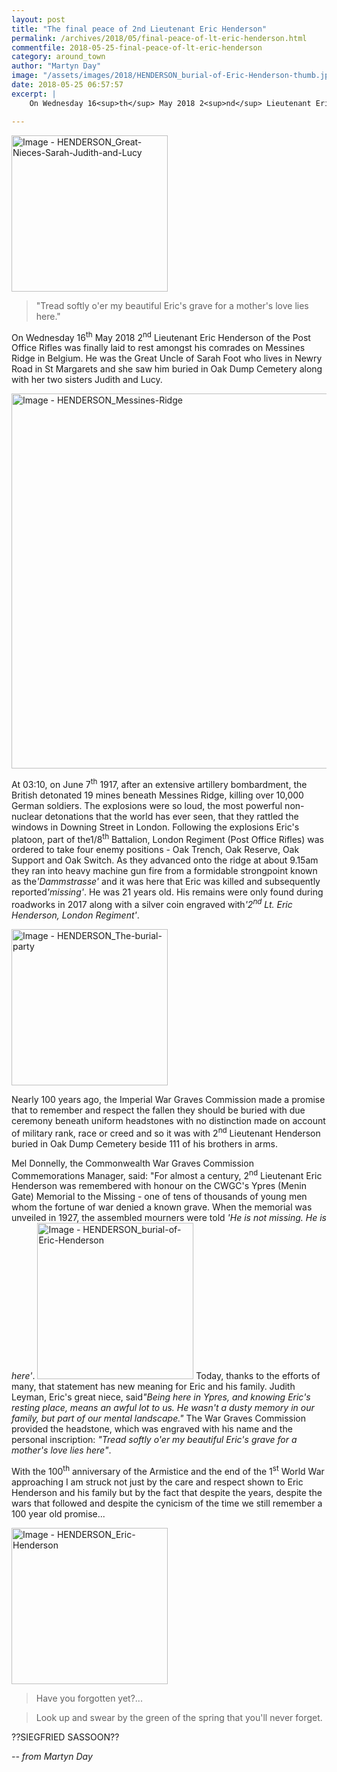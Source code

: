 ```yaml
---
layout: post
title: "The final peace of 2nd Lieutenant Eric Henderson"
permalink: /archives/2018/05/final-peace-of-lt-eric-henderson.html
commentfile: 2018-05-25-final-peace-of-lt-eric-henderson
category: around_town
author: "Martyn Day"
image: "/assets/images/2018/HENDERSON_burial-of-Eric-Henderson-thumb.jpg"
date: 2018-05-25 06:57:57
excerpt: |
    On Wednesday 16<sup>th</sup> May 2018 2<sup>nd</sup> Lieutenant Eric Henderson of the Post Office Rifles was finally laid to rest amongst his comrades on Messines Ridge in Belgium. He was the Great Uncle of Sarah Foot who lives in Newry Road in St Margarets and she saw him buried in Oak Dump Cemetery along with her two sisters Judith and Lucy.

---
```


<a href="/assets/images/2018/HENDERSON_Great-Nieces-Sarah-Judith-and-Lucy.jpg" title="Click for a larger image"><img src="/assets/images/2018/HENDERSON_Great-Nieces-Sarah-Judith-and-Lucy-thumb.jpg" width="250" alt="Image - HENDERSON_Great-Nieces-Sarah-Judith-and-Lucy"  class="photo right"/></a>

> "Tread softly o'er my beautiful Eric's grave for a mother's love lies here."

On Wednesday 16<sup>th</sup> May 2018 2<sup>nd</sup> Lieutenant Eric Henderson of the Post Office Rifles was finally laid to rest amongst his comrades on Messines Ridge in Belgium. He was the Great Uncle of Sarah Foot who lives in Newry Road in St Margarets and she saw him buried in Oak Dump Cemetery along with her two sisters Judith and Lucy.

<a href="/assets/images/2018/HENDERSON_Messines-Ridge.jpg" title="Click for a larger image"><img src="/assets/images/2018/HENDERSON_Messines-Ridge.jpg" width="600" alt="Image - HENDERSON_Messines-Ridge"  class="photo center"/></a>

At 03:10, on June 7<sup>th</sup> 1917, after an extensive artillery bombardment, the British detonated 19 mines beneath Messines Ridge, killing over 10,000 German soldiers. The explosions were so loud, the most powerful non-nuclear detonations that the world has ever seen, that they rattled the windows in Downing Street in London.  Following the explosions Eric's platoon, part of the1/8<sup>th</sup> Battalion, London Regiment (Post Office Rifles) was ordered to take four enemy positions - Oak Trench, Oak Reserve, Oak Support and Oak Switch. As they advanced onto the ridge at about 9.15am they ran into heavy machine gun fire from a formidable strongpoint known as the<em>'Dammstrasse'</em> and it was here that Eric was killed and subsequently reported<em>'missing'</em>. He was 21 years old. His remains were only found during roadworks in 2017 along with a silver coin engraved with<em>'2<sup>nd</sup> Lt. Eric Henderson, London Regiment'</em>.

<a href="/assets/images/2018/HENDERSON_The-burial-party.jpg" title="Click for a larger image"><img src="/assets/images/2018/HENDERSON_The-burial-party-thumb.jpg" width="250" alt="Image - HENDERSON_The-burial-party"  class="photo right"/></a>

Nearly 100 years ago, the Imperial War Graves Commission made a promise that to remember and respect the fallen they should be buried with due ceremony beneath uniform headstones with no distinction made on account of military rank, race or creed and so it was with 2<sup>nd</sup> Lieutenant Henderson buried in Oak Dump Cemetery beside 111 of his brothers in arms.

Mel Donnelly, the Commonwealth War Graves Commission Commemorations Manager, said: "For almost a century, 2<sup>nd</sup> Lieutenant Eric Henderson was remembered with honour on the CWGC's Ypres (Menin Gate) Memorial to the Missing - one of tens of thousands of young men whom the fortune of war denied a known grave. When the memorial was unveiled in 1927, the assembled mourners were told <em>'He is not missing. He is here'</em>. <a href="/assets/images/2018/HENDERSON_burial-of-Eric-Henderson.jpg" title="Click for a larger image"><img src="/assets/images/2018/HENDERSON_burial-of-Eric-Henderson-thumb.jpg" width="250" alt="Image - HENDERSON_burial-of-Eric-Henderson"  class="photo right"/></a> Today, thanks to the efforts of many, that statement has new meaning for Eric and his family. Judith Leyman, Eric's great niece, said<em>"Being here in Ypres, and knowing Eric's resting place, means an awful lot to us. He wasn't a dusty memory in our family, but part of our mental landscape."</em> The War Graves Commission provided the headstone, which was engraved with his name and the personal inscription: <em>"Tread softly o'er my beautiful Eric's grave for a mother's love lies here"</em>.

With the 100<sup>th</sup> anniversary of the Armistice and the end of the 1<sup>st</sup> World War approaching I am struck not just by the care and respect shown to Eric Henderson and his family but by the fact that despite the years, despite the wars that followed and despite the cynicism of the time we still remember a 100 year old promise...

<a href="/assets/images/2018/HENDERSON_Eric-Henderson.jpg" title="Click for a larger image"><img src="/assets/images/2018/HENDERSON_Eric-Henderson-thumb.jpg" width="250" alt="Image - HENDERSON_Eric-Henderson"  class="photo right"/></a>


> Have you forgotten yet?...

> Look up and swear by the green of the spring that you'll never forget.

??SIEGFRIED SASSOON??

<cite>-- from Martyn Day</cite>

